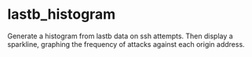 # lastb_histogram
Generate a histogram from lastb data on ssh attempts. Then display a sparkline, graphing the frequency of attacks against each origin address.
